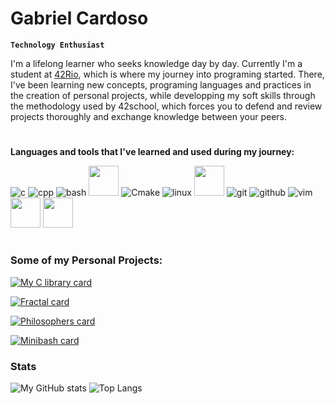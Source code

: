 # Gabriel Cardoso

**`Technology Enthusiast`**

I'm a lifelong learner who seeks knowledge day by day. Currently I'm a student at [42Rio](https://42.rio/), which is where my journey into programing started. There, I've been learning new concepts, programing languages and practices in the creation of personal projects, while developping my soft skills through the methodology used by 42school, which forces you to defend and review projects thoroughly and exchange knowledge between your peers.
#
**Languages and tools that I've learned and used during my journey:**

![c](https://user-images.githubusercontent.com/69059969/222242942-17a18754-a84e-4d8d-be59-60389c4f4b60.png)
![cpp](https://user-images.githubusercontent.com/69059969/222243042-dcf6ab94-e4ad-45be-9c6b-52db6418af08.png)
![bash](https://user-images.githubusercontent.com/69059969/222243096-9bd56c54-f26a-4a5a-93a4-8626b5f951e0.png)
<img src="https://user-images.githubusercontent.com/69059969/222246202-49c1c277-eaab-4456-87bf-76d6a52e9d78.jpg"  width="48" height="48">
![Cmake](https://user-images.githubusercontent.com/69059969/222246427-73e37fdc-50e8-4d9b-a314-5e9f2129098b.png)
![linux](https://user-images.githubusercontent.com/69059969/222243156-d438a8de-131c-4dd9-9442-0a279c880e6e.png)
<img src="https://user-images.githubusercontent.com/69059969/222243746-2e74e316-70e5-467d-9844-d9e2ea0ed743.png"  width="48" height="48">
![git](https://user-images.githubusercontent.com/69059969/222243217-0bbb71f6-d498-4cdf-9b21-d4e579e51f54.png)
![github](https://user-images.githubusercontent.com/69059969/222243273-d89993d1-da6f-4ae0-9116-6bfecacb2727.png)
![vim](https://user-images.githubusercontent.com/69059969/222243471-3da17d3a-9883-4710-bd98-4e4b1e4e63c2.png)
<img src="https://user-images.githubusercontent.com/69059969/222244054-e97e80df-baeb-4df4-a365-cb2b8f0d8d26.svg"  width="48" height="48">
<img src="https://user-images.githubusercontent.com/69059969/222244060-a6e73ac5-d600-49c6-8d42-878a5ee85d58.png"  width="48" height="48">
#
### Some of my Personal Projects:
[![My C library card](https://github-readme-stats.vercel.app/api/pin/?username=gabrielclcardoso&theme=dark&repo=my_c_library)](https://github.com/gabrielclcardoso/my_c_library)

[![Fractal card](https://github-readme-stats.vercel.app/api/pin/?username=gabrielclcardoso&theme=dark&repo=fractal_exploration)](https://github.com/gabrielclcardoso/fractal_exploration.git)

[![Philosophers card](https://github-readme-stats.vercel.app/api/pin/?username=gabrielclcardoso&theme=dark&repo=dining_philosophers)](https://github.com/gabrielclcardoso/dining_philosophers)

[![Minibash card](https://github-readme-stats.vercel.app/api/pin/?username=gabrielclcardoso&theme=dark&repo=minibash)](https://github.com/gabrielclcardoso/minibash)

### Stats
![My GitHub stats](https://github-readme-stats.vercel.app/api?username=gabrielclcardoso&theme=dark)
![Top Langs](https://github-readme-stats.vercel.app/api/top-langs/?username=gabrielclcardoso&hide=Roff,Objective-C&theme=dark&layout=compact)
